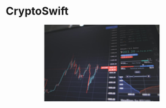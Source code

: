 # CryptoSwift


<p align="center">
<img src="https://github.com/RamitSharma991/CryptoSwift/blob/main/crypto.jpg" style="width: 60%; height:80%"/>
</p>


